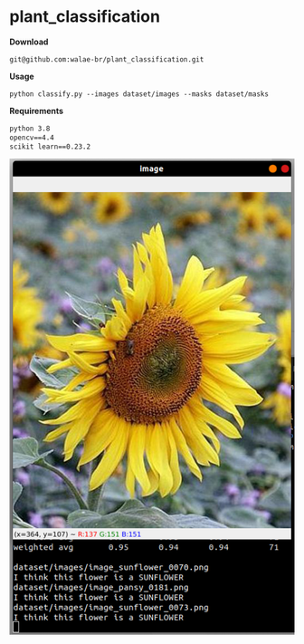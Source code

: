 # plant_classification

**Download**
```
git@github.com:walae-br/plant_classification.git
```

**Usage**

```
python classify.py --images dataset/images --masks dataset/masks
```

**Requirements**
```
python 3.8
opencv==4.4
scikit learn==0.23.2
```

![alt text](https://github.com/walae-br/plant_classification/blob/main/4.png)
